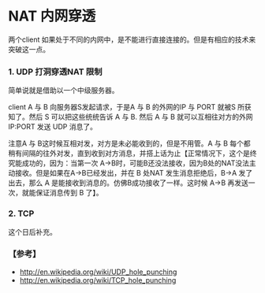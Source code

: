 # NAT 内网穿透

两个client 如果处于不同的内网中，是不能进行直接连接的。但是有相应的技术来突破这一点。

### 1. UDP 打洞穿透NAT 限制
简单说就是借助以一个中级服务器。

client A 与 B 向服务器S发起请求，于是A 与 B 的外网的IP 与 PORT 就被S 所获知了。然后  S 可以把这些统统告诉 A 与 B. 然后 A 与 B 就可以互相往对方的外网 IP:PORT 发送 UDP 消息了。

注意A 与 B这时候互相对发，对方是未必能收到的，但是不用管。A 与 B 每个都稍有间隔的往外对发，直到收到对方消息，并搭上话为止【正常情况下，这个是终究能成功的，因为：当第一次 A->B时，可能B还没法接收，因为B处的NAT没法主动接收。但是如果在A->B已经发出，并在 B 处NAT 发生消息拒绝后，B->A 发了出去，那么 A 是能接收到消息的。仿佛B成功接收了一样。这时候 A->B  再发送一次，就能保证消息传到 B 了】。


### 2. TCP
这个日后补充。


### 【参考】
- http://en.wikipedia.org/wiki/UDP_hole_punching
- http://en.wikipedia.org/wiki/TCP_hole_punching
